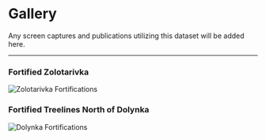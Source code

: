 # Gallery

Any screen captures and publications utilizing this dataset will be added here.

---


### Fortified Zolotarivka

![Zolotarivka Fortifications](img/zolotarivka_fortifications.png)

### Fortified Treelines North of Dolynka

![Dolynka Fortifications](img/treeline_rough_fortifications.png)
